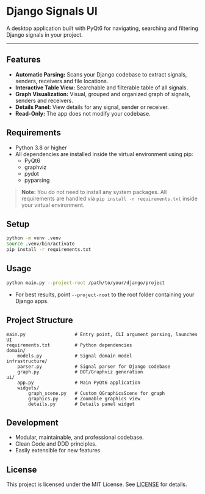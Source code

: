 # Django Signals UI

A desktop application built with PyQt6 for navigating, searching and filtering Django signals in your project.

---

## Features

- **Automatic Parsing:** Scans your Django codebase to extract signals, senders, receivers and file locations.
- **Interactive Table View:** Searchable and filterable table of all signals.
- **Graph Visualization:** Visual, grouped and organized graph of signals, senders and receivers.
- **Details Panel:** View details for any signal, sender or receiver.
- **Read-Only:** The app does not modify your codebase.

## Requirements
- Python 3.8 or higher
- All dependencies are installed inside the virtual environment using pip:
  - PyQt6
  - graphviz
  - pydot
  - pyparsing

> **Note:** You do not need to install any system packages. All requirements are handled via `pip install -r requirements.txt` inside your virtual environment.

## Setup
```bash
python -m venv .venv
source .venv/bin/activate
pip install -r requirements.txt
```

## Usage
```bash
python main.py --project-root /path/to/your/django/project
```

- For best results, point `--project-root` to the root folder containing your Django apps.

## Project Structure

```
main.py                  # Entry point, CLI argument parsing, launches UI
requirements.txt         # Python dependencies
domain/
    models.py            # Signal domain model
infrastructure/
    parser.py            # Signal parser for Django codebase
    graph.py             # DOT/Graphviz generation
ui/
    app.py               # Main PyQt6 application
    widgets/
        graph_scene.py   # Custom QGraphicsScene for graph
        graphics.py      # Zoomable graphics view
        details.py       # Details panel widget
```

## Development

- Modular, maintainable, and professional codebase.
- Clean Code and DDD principles.
- Easily extensible for new features.

## License

This project is licensed under the MIT License. See [LICENSE](./LICENSE) for details.
